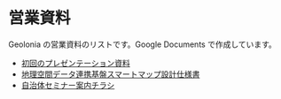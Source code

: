 # 営業資料

Geolonia の営業資料のリストです。Google Documents で作成しています。

- [初回のプレゼンテーション資料](https://docs.google.com/presentation/d/1NBY9sxB3Yt0I450mVNct8pm2jEmdu2lS/edit)
- [地理空間データ連携基盤スマートマップ設計仕様書](https://docs.google.com/document/d/19sUKVwMplad6qsA3Wj-Mbt2MkASXzCS9oA7f13wkrfU/edit)
- [自治体セミナー案内チラシ](https://docs.google.com/document/d/1N0SxSnN8kaCYO3aibvfUPF5VWkYeZ5QdUZDkWtU1ux8/edit?tab=t.lkskm4hu4pgk)
